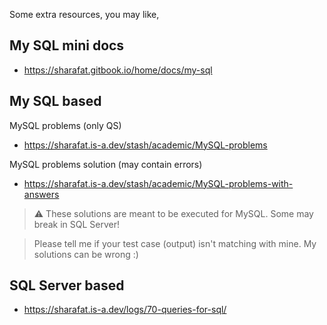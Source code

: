 Some extra resources, you may like,

## My SQL mini docs
- https://sharafat.gitbook.io/home/docs/my-sql

## My SQL based 
MySQL problems (only QS)
- https://sharafat.is-a.dev/stash/academic/MySQL-problems

MySQL problems solution (may contain errors)
- https://sharafat.is-a.dev/stash/academic/MySQL-problems-with-answers

> ⚠️ These solutions are meant to be executed for MySQL. Some may break in SQL Server!

> Please tell me if your test case (output) isn't matching with mine. My solutions can be wrong :)

## SQL Server based
- https://sharafat.is-a.dev/logs/70-queries-for-sql/
